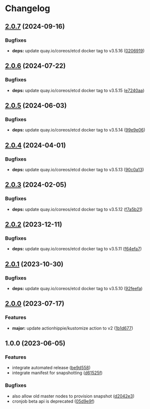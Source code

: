 # Changelog

## [2.0.7](https://github.com/kustomhippie/etcd/compare/v2.0.6...v2.0.7) (2024-09-16)


### Bugfixes

* **deps:** update quay.io/coreos/etcd docker tag to v3.5.16 ([0206919](https://github.com/kustomhippie/etcd/commit/020691905146f1f34314f7a51e32a52234d6d9b6))

## [2.0.6](https://github.com/kustomhippie/etcd/compare/v2.0.5...v2.0.6) (2024-07-22)


### Bugfixes

* **deps:** update quay.io/coreos/etcd docker tag to v3.5.15 ([e7240aa](https://github.com/kustomhippie/etcd/commit/e7240aacff960682cd31066e1f398450648f392c))

## [2.0.5](https://github.com/kustomhippie/etcd/compare/v2.0.4...v2.0.5) (2024-06-03)


### Bugfixes

* **deps:** update quay.io/coreos/etcd docker tag to v3.5.14 ([99e9e06](https://github.com/kustomhippie/etcd/commit/99e9e06faec23a8d7d99e28c7ea86e6f65827852))

## [2.0.4](https://github.com/kustomhippie/etcd/compare/v2.0.3...v2.0.4) (2024-04-01)


### Bugfixes

* **deps:** update quay.io/coreos/etcd docker tag to v3.5.13 ([90c0a13](https://github.com/kustomhippie/etcd/commit/90c0a13fccb0069532e408b39453fc29b8005f46))

## [2.0.3](https://github.com/kustomhippie/etcd/compare/v2.0.2...v2.0.3) (2024-02-05)


### Bugfixes

* **deps:** update quay.io/coreos/etcd docker tag to v3.5.12 ([f7a5b21](https://github.com/kustomhippie/etcd/commit/f7a5b21afd00b64e77bc3d018a3ad588dcbb88f1))

## [2.0.2](https://github.com/kustomhippie/etcd/compare/v2.0.1...v2.0.2) (2023-12-11)


### Bugfixes

* **deps:** update quay.io/coreos/etcd docker tag to v3.5.11 ([f64efa7](https://github.com/kustomhippie/etcd/commit/f64efa7347f908f96d7859d34d663bc24c1d4f71))

## [2.0.1](https://github.com/kustomhippie/etcd/compare/v2.0.0...v2.0.1) (2023-10-30)


### Bugfixes

* **deps:** update quay.io/coreos/etcd docker tag to v3.5.10 ([92feefa](https://github.com/kustomhippie/etcd/commit/92feefaf13596caa3f42fefca73797f6892c182e))

## [2.0.0](https://github.com/kustomhippie/etcd/compare/v1.0.0...v2.0.0) (2023-07-17)


### Features

* **major:** update actionhippie/kustomize action to v2 ([1b1d677](https://github.com/kustomhippie/etcd/commit/1b1d6772bbed2fe8486b80ee4fa11c7d1100c9ed))

## 1.0.0 (2023-06-05)


### Features

* integrate automated release ([be9d558](https://github.com/kustomhippie/etcd/commit/be9d558663a97b7aece147c6793ce0f266913752))
* integrate manifest for snapshotting ([d61525f](https://github.com/kustomhippie/etcd/commit/d61525f191a45ce68f71f565017dbb7c13300186))


### Bugfixes

* also allow old master nodes to provision snapshot ([d2042e3](https://github.com/kustomhippie/etcd/commit/d2042e3d7dc844be24f0d5534853a253f1693c2a))
* cronjob beta api is deprecated ([05d9e9f](https://github.com/kustomhippie/etcd/commit/05d9e9fe7fd93112bec4b7c1f1122af883880eb6))

